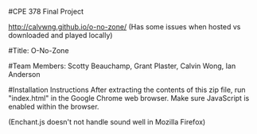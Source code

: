 #CPE 378 Final Project

http://calvwng.github.io/o-no-zone/
(Has some issues when hosted vs downloaded and played locally)

#Title:
O-No-Zone

#Team Members:
Scotty Beauchamp,
Grant Plaster,
Calvin Wong,
Ian Anderson

#Installation Instructions
After extracting the contents of this zip file, run "index.html" in the Google Chrome web browser.
Make sure JavaScript is enabled within the browser.

(Enchant.js doesn't not handle sound well in Mozilla Firefox)
